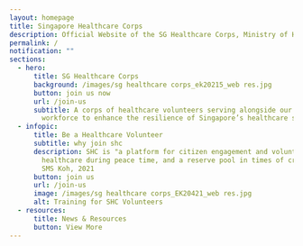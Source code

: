 ```yaml
---
layout: homepage
title: Singapore Healthcare Corps
description: Official Website of the SG Healthcare Corps, Ministry of Health
permalink: /
notification: ""
sections:
  - hero:
      title: SG Healthcare Corps
      background: /images/sg healthcare corps_ek20215_web res.jpg
      button: join us now
      url: /join-us
      subtitle: A corps of healthcare volunteers serving alongside our healthcare
        workforce to enhance the resilience of Singapore’s healthcare system.
  - infopic:
      title: Be a Healthcare Volunteer
      subtitle: why join shc
      description: SHC is "a platform for citizen engagement and volunteerism in
        healthcare during peace time, and a reserve pool in times of crisis" -
        SMS Koh, 2021
      button: join us
      url: /join-us
      image: /images/sg healthcare corps_EK20421_web res.jpg
      alt: Training for SHC Volunteers
  - resources:
      title: News & Resources
      button: View More
---
```








